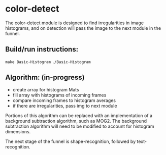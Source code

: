 # color-detect

The color-detect module is designed to find irregularities 
in image histograms, and on detection will pass the image 
to the next module in the funnel. 

## Build/run instructions:

`make Basic-Histogram`
`./Basic-Histogram`

## Algorithm: (in-progress)

- create array for histogram Mats
- fill array with histograms of incoming frames
- compare incoming frames to histogram averages
- if there are irregularities, pass img to next module

Portions of this algorithm can be replaced with an 
implementation of a background subtraction algorithm, such 
as MOG2. The background subtraction algorithm will need to 
be modified to account for histogram dimensions.

The next stage of the funnel is shape-recognition, 
followed by text-recognition. 
